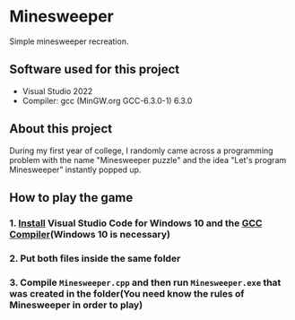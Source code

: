 # Minesweeper
Simple minesweeper recreation.

## Software used for this project
- Visual Studio 2022
- Compiler: gcc (MinGW.org GCC-6.3.0-1) 6.3.0

## About this project
During my first year of college, I randomly came across a programming problem with the name "Minesweeper puzzle" and the idea "Let's program Minesweeper" instantly popped up.

## How to play the game
### 1. [Install](https://code.visualstudio.com/download) Visual Studio Code for Windows 10 and the [GCC Compiler](https://sourceforge.net/projects/mingw-w64/)(Windows 10 is necessary)
### 2. Put both files inside the same folder
### 3. Compile `Minesweeper.cpp` and then run `Minesweeper.exe` that was created in the folder(You need know the rules of Minesweeper in order to play)
